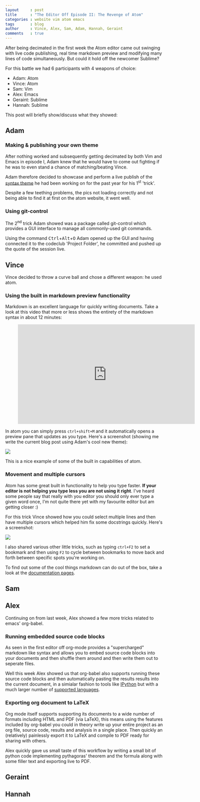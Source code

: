 ```yaml
---
layout     : post
title      : "The Editor Off Episode II: The Revenge of Atom"
categories : website vim atom emacs
tags       : blog
author     : Vince, Alex, Sam, Adam, Hannah, Geraint
comments   : true
---
```


After being decimated in the first week the Atom editor came out swinging with live code publishing,
real time markdown preview and modifying many lines of code simultaneously. But could it hold off the
newcomer Sublime?

For this battle we had 6 participants with 4 weapons of choice:

- Adam: Atom
- Vince: Atom
- Sam: Vim
- Alex: Emacs
- Geraint: Sublime
- Hannah: Sublime


This post will briefly show/discuss what they showed:

## Adam

### Making & publishing your own theme

After nothing worked and subsequently getting decimated by both
Vim and Emacs in episode I, Adam knew that he would have to come
out fighting if he was to even stand a chance of matching/beating Vince.

Adam therefore decided to showcase and perform a live publish of the
[syntax theme][The Matrix] he had been working on for the past year
for his 1<sup>st</sup> 'trick'.

Despite a few teething problems, the pics not loading correctly and
not being able to find it at first on the atom website, it went well.

### Using git-control

The 2<sup>nd</sup> trick Adam showed was a package called git-control
which provides a GUI interface to manage all commonly-used git commands.

Using the command <kbd>Ctrl</kbd>+<kbd>Alt</kbd>+<kbd>O</kbd> Adam opened
up the GUI and having connected it to the codeclub 'Project Folder', he
committed and pushed up the quote of the session live.

## Vince

Vince decided to throw a curve ball and chose a different weapon: he used atom.

### Using the built in markdown preview functionality

Markdown is an excellent language for quickly writing documents. Take a look at
this video that more or less shows the entirety of the markdown syntax in about
12 minutes:


<div class="video">
    <figure>
    <iframe width="560" height="315" src="https://www.youtube.com/embed/6A5EpqqDOdk" frameborder="0" allowfullscreen></iframe>
    </figure>
</div>

In atom you can simply press `ctrl+shift+M` and it automatically opens a
preview pane that updates as you type. Here's a screenshot (showing me write
the current blog post using Adam's cool new theme):

![]({{site.baseurl}}/img/markdown-preview.png)

This is a nice example of some of the built in capabilities of atom.

### Movement and multiple cursors

Atom has some great built in functionality to help you type faster. **If your
editor is not helping you type less you are not using it right**. I've heard
some people say that really with you editor you should only ever type a given
word once, I'm not quite there yet with my favourite editor but am getting
closer :)

For this trick Vince showed how you could select multiple lines and then have
multiple cursors which helped him fix some docstrings quickly. Here's a
screenshot:

![]({{site.baseurl}}/img/atom-multiple-cursors.png)

I also shared various other little tricks, such as typing `ctrl+F2` to set a
bookmark and then using `F2` to cycle between bookmarks to move back and forth
between specific spots you're working on.

To find out some of the cool things markdown can do out of the box, take a look
at the [documentation
pages](https://atom.io/docs/v1.0.19/using-atom-moving-in-atom).

## Sam


## Alex

Continuing on from last week, Alex showed a few more tricks related to emacs' org-babel.

### Running embedded source code blocks

As seen in the first editor off org-mode provides a "supercharged" markdown like syntax and allows
you to embed source code blocks into your documents and then shuffle them around and then write them
out to seperate files.

Well this week Alex showed us that org-babel also supports running these source code blocks and
then automatically pasting the results results into the current document, in a simialar fashion
to tools like [IPython](http://ipython.org) but with a much larger number of
[supported languages](http://orgmode.org/worg/org-contrib/babel/languages.html).

### Exporting org document to LaTeX

Org mode itself supports supporting its documents to a wide number of formats including HTML and
PDF (via LaTeX), this means using the features included by org-babel you could in theory write up
your entire project as an org file, source code, results and analysis in a single place. Then quickly
an (relatively) painlessly export it to LaTeX and compile to PDF ready for sharing with others.

Alex quickly gave us small taste of this workflow by writing a small bit of python code implementing
pythagoras' theorem and the formula along with some filler text and exporting live to PDF.

## Geraint


## Hannah



[The Matrix]: https://atom.io/themes/the-matrix-syntax
